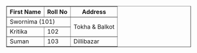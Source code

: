 <!DOCTYPE html>
<html lang="en">
<head>
    <meta charset="UTF-8">
    <meta name="viewport" content="width=device-width, initial-scale=1.0">
    <title>Student Info Table</title>
</head>
<body>
    <table border="1" cellspacing="2" cellpadding="10">
        <tr>
            <th>First Name</th>
            <th>Roll No</th>
            <th>Address</th>
        </tr>
        <tr>
            <td colspan="2">Swornima (101)</td>
            <td rowspan="2">Tokha & Balkot</td>
        </tr>
        <tr>
            <td>Kritika</td>
            <td>102</td>
        </tr>
        <tr>
            <td>Suman</td>
            <td>103</td>
            <td>Dillibazar</td>
        </tr>
    </table>
</body>
</html>
